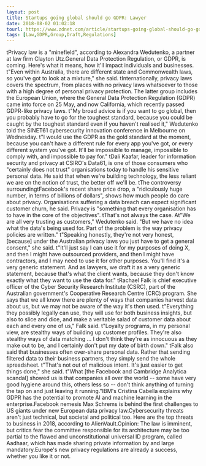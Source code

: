 ```yaml
---
layout: post
title: Startups going global should go GDPR: Lawyer
date: 2018-08-02 01:02:18
tourl: https://www.zdnet.com/article/startups-going-global-should-go-gdpr-lawyer/
tags: [Law,GDPR,Group,Draft,Regulations]
---
```

 tPrivacy law is a "minefield", according to Alexandra Wedutenko, a partner at law firm Clayton Utz.General Data Protection Regulation, or GDPR, is coming. Here's what it means, how it'll impact individuals and businesses. t"Even within Australia, there are different state and Commonwealth laws, so you've got to look at a mixture," she said. tInternationally, privacy laws covers the spectrum, from places with no privacy laws whatsoever to those with a high degree of personal privacy protection. The latter group includes the European Union, where the General Data Protection Regulation (GDPR) came into force on 25 May, and now California, which recently passed GDPR-like privacy laws. t"My broad advice is if you want to go global, then you probably have to go for the toughest standard, because you could be caught by the toughest standard even if you haven't realised it," Wedutenko told the SINET61 cybersecurity innovation conference in Melbourne on Wednesday. t"I would use the GDPR as the gold standard at the moment, because you can't have a different rule for every app you've got, or every different system you've got. It'll be impossible to manage, impossible to comply with, and impossible to pay for." tDali Kaafar, leader for information security and privacy at CSIRO's Data61, is one of those consumers who "certainly does not trust" organisations today to handle his sensitive personal data. He said that when we're building technology, the less reliant we are on the notion of trust, the better off we'll be. tThe controversy surroundingtFacebook's recent share price drop, a "ridiculously huge number, in terms of billions of dollars", shows how much people do care about privacy. Organisations suffering a data breach can expect significant customer churn, he said. Privacy is "something that every organisation has to have in the core of the objectives". tThat's not always the case. At"We are all very trusting as customers," Wedutenko said. "But we have no idea what the data's being used for. Part of the problem is the way privacy policies are written." t"Speaking honestly, they're not very honest, [because] under the Australian privacy laws you just have to get a general consent," she said. t"It'll just say I can use it for my purposes of doing X, and then I might have outsourced providers, and then I might have contractors, and I may need to use it for other purposes. You'll find it's a very generic statement. And as lawyers, we draft it as a very generic statement, because that's what the client wants, because they don't know exactly what they want to use the data for." tRachael Falk is chief executive officer of the Cyber Security Research Institute (CSRC), part of the Australian government's Cooperative Research Centre (CRC) program. She says that we all know there are plenty of ways that companies harvest data about us, but we may not be aware of the way it's then used. t"Everything they possibly legally can use, they will use for both business insights, but also to slice and dice, and make a veritable salad of customer data about each and every one of us," Falk said. t"Loyalty programs, in my personal view, are stealthy ways of building up customer profiles. They're also stealthy ways of data matching ... I don't think they're as innocuous as they make out to be, and I certainly don't put my date of birth down." tFalk also said that businesses often over-share personal data. Rather that sending filtered data to their business partners, they simply send the whole spreadsheet. t"That's not out of malicious intent. It's just easier to get things done," she said. t"What [the Facebook and Cambridge Analytica scandal] showed us is that companies all over the world -- some have very good hygiene around this, others less so -- don't think anything of turning the tap on and just leaving it running."IBM's Cristina Cabella explains why GDPR has the potential to promote AI and machine learning in the enterprise.Facebook nemesis Max Schrems is behind the first challenges to US giants under new European data privacy law.Cybersecurity threats aren't just technical, but societal and political too. Here are the top threats to business in 2018, according to AlienVault.Opinion: The law is imminent, but critics fear the committee responsible for its architecture may be too partial to the flawed and unconstitutional universal ID program, called Aadhaar, which has made sharing private information by and large mandatory.Europe's new privacy regulations are already a success, whether you like it or not.